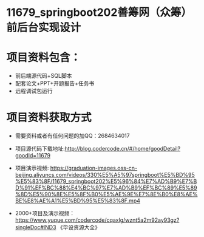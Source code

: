 # 11679_springboot202善筹网（众筹）前后台实现设计
 
# 项目资料包含：
* 前后端源代码+SQL脚本
* 配套论文+PPT+开题报告+任务书
* 远程调试包运行

# 项目资料获取方式
* 需要资料或者有任何问题的加QQ：2684634017
* 项目源代码下载地址:http://blog.codercode.cn/#/home/goodDetail?goodId=11679

* 项目演示视频:  https://graduation-images.oss-cn-beijing.aliyuncs.com/videos/330%E5%A5%97springboot%E5%BD%95%E5%83%8F/11679_springboot202%E5%96%84%E7%AD%B9%E7%BD%91%EF%BC%88%E4%BC%97%E7%AD%B9%EF%BC%89%E5%89%8D%E5%90%8E%E5%8F%B0%E5%AE%9E%E7%8E%B0%E8%AE%BE%E8%AE%A1%E5%BD%95%E5%83%8F.mp4


* 2000+项目及演示视频：https://www.yuque.com/codercode/cqaxlg/wznt5a2m92ay93gz?singleDoc#lND3 《毕设资源大全》






